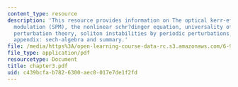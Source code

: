 ```yaml
---
content_type: resource
description: 'This resource provides information on The optical kerr-effect, self-phase
  modulation (SPM), the nonlinear schr?dinger equation, universality of the NSE, soliton
  perturbation theory, soliton instabilities by periodic perturbations, pulse compression,
  appendix: sech-algebra and summary.'
file: /media/https%3A/open-learning-course-data-rc.s3.amazonaws.com/6-977-ultrafast-optics-spring-2005/c439bcfab7826300aec0017e7de1f2fd_chapter3.pdf
file_type: application/pdf
resourcetype: Document
title: chapter3.pdf
uid: c439bcfa-b782-6300-aec0-017e7de1f2fd
---
```

